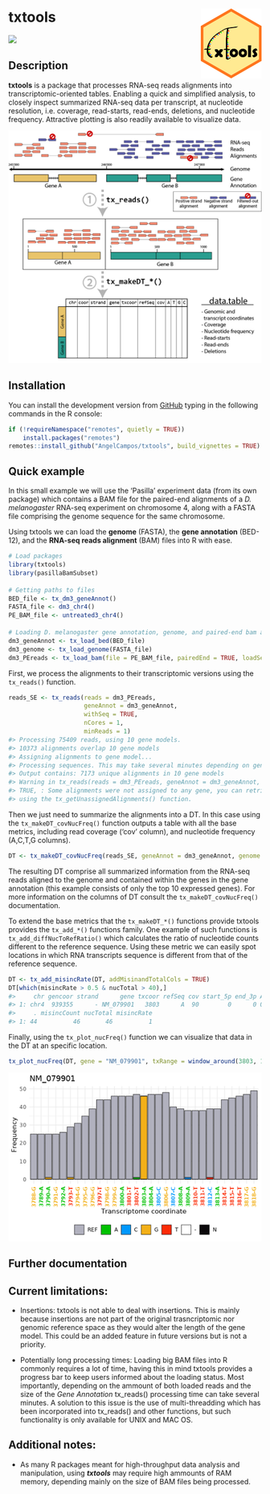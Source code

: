 
# txtools <a href=''><img src='man/figures/logo.png' align="right" height="139" /></a>

<!-- badges: start -->

[![](https://img.shields.io/badge/devel%20version-0.0.7.10-blue.svg)](https://github.com/AngelCampos/txtools)
<!-- badges: end -->

## Description

**txtools** is a package that processes RNA-seq reads alignments into
transcriptomic-oriented tables. Enabling a quick and simplified
analysis, to closely inspect summarized RNA-seq data per transcript, at
nucleotide resolution, i.e. coverage, read-starts, read-ends, deletions,
and nucleotide frequency. Attractive plotting is also readily available
to visualize data.

![mainFunctions](man/figures/readme_1.png)

## Installation

You can install the development version from
[GitHub](https://github.com/AngelCampos/txtools) typing in the following
commands in the R console:

``` r
if (!requireNamespace("remotes", quietly = TRUE))
    install.packages("remotes")
remotes::install_github("AngelCampos/txtools", build_vignettes = TRUE)
```

## Quick example

In this small example we will use the ‘Pasilla’ experiment data (from
its own package) which contains a BAM file for the paired-end alignments
of a *D. melanogaster* RNA-seq experiment on chromosome 4, along with a
FASTA file comprising the genome sequence for the same chromosome.

Using txtools we can load the **genome** (FASTA), the **gene
annotation** (BED-12), and the **RNA-seq reads alignment** (BAM) files
into R with ease.

``` r
# Load packages
library(txtools)
library(pasillaBamSubset)

# Getting paths to files
BED_file <- tx_dm3_geneAnnot()
FASTA_file <- dm3_chr4()
PE_BAM_file <- untreated3_chr4()

# Loading D. melanogaster gene annotation, genome, and paired-end bam alignments
dm3_geneAnnot <- tx_load_bed(BED_file)
dm3_genome <- tx_load_genome(FASTA_file)
dm3_PEreads <- tx_load_bam(file = PE_BAM_file, pairedEnd = TRUE, loadSeq = TRUE)
```

First, we process the alignments to their transcriptomic versions using
the `tx_reads()` function.

``` r
reads_SE <- tx_reads(reads = dm3_PEreads, 
                     geneAnnot = dm3_geneAnnot, 
                     withSeq = TRUE, 
                     nCores = 1, 
                     minReads = 1)
#> Processing 75409 reads, using 10 gene models. 
#> 10373 alignments overlap 10 gene models 
#> Assigning alignments to gene model... 
#> Processing sequences. This may take several minutes depending on geneAnnot size ... 
#> Output contains: 7173 unique alignments in 10 gene models
#> Warning in tx_reads(reads = dm3_PEreads, geneAnnot = dm3_geneAnnot, withSeq =
#> TRUE, : Some alignments were not assigned to any gene, you can retrieve them
#> using the tx_getUnassignedAlignments() function.
```

Then we just need to summarize the alignments into a DT. In this case
using the `tx_makeDT_covNucFreq()` function outputs a table with all the
base metrics, including read coverage (‘cov’ column), and nucleotide
frequency (A,C,T,G columns).

``` r
DT <- tx_makeDT_covNucFreq(reads_SE, geneAnnot = dm3_geneAnnot, genome = dm3_genome)
```

The resulting DT comprise all summarized information from the RNA-seq
reads aligned to the genome and contained within the genes in the gene
annotation (this example consists of only the top 10 expressed genes).
For more information on the columns of DT consult the
`tx_makeDT_covNucFreq()` documentation.

To extend the base metrics that the `tx_makeDT_*()` functions provide
txtools provides the `tx_add_*()` functions family. One example of such
functions is `tx_add_diffNucToRefRatio()` which calculates the ratio of
nucleotide counts different to the reference sequence. Using these
metric we can easily spot locations in which RNA transcripts sequence is
different from that of the reference sequence.

``` r
DT <- tx_add_misincRate(DT, addMisinandTotalCols = TRUE)
DT[which(misincRate > 0.5 & nucTotal > 40),]
#>     chr gencoor strand      gene txcoor refSeq cov start_5p end_3p A C  G T N -
#> 1: chr4  939355      - NM_079901   3803      A  90        0      0 0 0 46 0 0 0
#>     . misincCount nucTotal misincRate
#> 1: 44          46       46          1
```

Finally, using the `tx_plot_nucFreq()` function we can visualize that
data in the DT at an specific location.

``` r
tx_plot_nucFreq(DT, gene = "NM_079901", txRange = window_around(3803, 15))
```

![](man/figures/README-plotNucFreq-1.png)<!-- -->

## Further documentation

## Current limitations:

-   Insertions: txtools is not able to deal with insertions. This is
    mainly because insertions are not part of the original
    trasncriptomic nor genomic reference space as they would alter the
    length of the gene model. This could be an added feature in future
    versions but is not a priority.

-   Potentially long processing times: Loading big BAM files into R
    commonly requires a lot of time, having this in mind txtools
    provides a progress bar to keep users informed about the loading
    status. Most importantly, depending on the ammount of both loaded
    reads and the size of the *Gene Annotation* tx_reads() processing
    time can take several minutes. A solution to this issue is the use
    of multi-threadding which has been incorporated into tx_reads() and
    other functions, but such functionality is only available for UNIX
    and MAC OS.

## Additional notes:

-   As many R packages meant for high-throughput data analysis and
    manipulation, using ***txtools*** may require high ammounts of RAM
    memory, depending mainly on the size of BAM files being processed.
